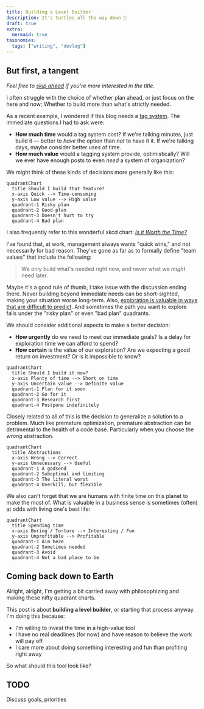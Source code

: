 ```yaml
---
title: Building a Level Builder
description: It's turtles all the way down 🐢
draft: true
extra:
  mermaid: true
taxonomies:
  tags: ["writing", "devlog"]
---
```


## But first, a tangent
_Feel free to [skip ahead](#coming-back-down-to-earth) if you're more interested in the title._

I often struggle with the choice of whether plan ahead, or just focus on the here and now;  Whether to build more than what's strictly needed.

As a recent example, I wondered if this blog needs a [tag system](/tags).  The immediate questions I had to ask were:
- **How much time** would a tag system cost?  If we're talking minutes, just build it &mdash; better to _have_ the option than _not_ to have it it.  If we're talking days, maybe consider better uses of time.
- **How much value** would a tagging system provide, optimistically?  Will we ever have enough posts to even _need_ a system of organization?

We might think of these kinds of decisions more generally like this:

```mermaid
quadrantChart
  title Should I build that feature?
  x-axis Quick --> Time-consuming
  y-axis Low value --> High value
  quadrant-1 Risky plan
  quadrant-2 Good plan
  quadrant-3 Doesn't hurt to try
  quadrant-4 Bad plan
```

I also frequently refer to this wonderful xkcd chart: [_Is it Worth the Time?_](https://xkcd.com/1205/)

I've found that, at work, management always wants "quick wins," and not necessarily for bad reason.  They've gone as far as to formally define "team values" that include the following:

> We only build what's needed right now, and never what we _might_ need later.

Maybe it's a good rule of thumb, I take issue with the discussion ending there.  Never building beyond immediate needs can be short-sighted, making your situation worse long-term.  Also, [exploration is valuable in ways that are difficult to predict](https://www.nasa.gov/specials/60counting/tech.html).  And sometimes the path you want to explore falls under the "risky plan" or even "bad plan" quadrants.

We should consider additional aspects to make a better decision:
- **How urgently** do we need to meet our immediate goals?  Is a delay for exploration time we can afford to spend?
- **How certain** is the value of our exploration?  Are we expecting a good return on investment?  Or is it impossible to know?

```mermaid
quadrantChart
  title Should I build it now?
  x-axis Plenty of time --> Short on time
  y-axis Uncertain value --> Definite value
  quadrant-1 Plan for it soon
  quadrant-2 Go for it
  quadrant-3 Research first
  quadrant-4 Postpone indefinitely
```

Closely related to all of this is the decision to generalize a solution to a problem.  Much like premature optimization, premature abstraction can be detrimental to the health of a code base.  Particularly when you choose the _wrong_ abstraction.

```mermaid
quadrantChart
  title Abstractions
  x-axis Wrong --> Correct
  y-axis Unnecessary --> Useful
  quadrant-1 A godsend
  quadrant-2 Suboptimal and limiting
  quadrant-3 The literal worst
  quadrant-4 Overkill, but flexible
```

We also can't forget that we are humans with finite time on this planet to make the most of.  What is valuable in a business sense is sometimes (often) at odds with living one's best life:

```mermaid
quadrantChart
  title Spending time
  x-axis Boring / Torture --> Interesting / Fun
  y-axis Unprofitable --> Profitable
  quadrant-1 Aim here
  quadrant-2 Sometimes needed
  quadrant-3 Avoid
  quadrant-4 Not a bad place to be
```

## Coming back down to Earth
Alright, alright, I'm getting a bit carried away with philosophizing and making these nifty quadrant charts.

This post is about **building a level builder**, or starting that process anyway.  I'm doing this because:
- I'm willing to invest the time in a high-value tool
- I have no real deadlines (for now) and have reason to believe the work will pay off
- I care more about doing something interesting and fun than profiting right away

So what should this tool look like?

## TODO
Discuss goals, priorities
